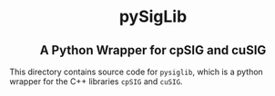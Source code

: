 <h1 align='center'>pySigLib</h1>

<h2 align='center'>A Python Wrapper for cpSIG and cuSIG</h2>

This directory contains source code for `pysiglib`, which is a python wrapper
for the C++ libraries `cpSIG` and `cuSIG`.
